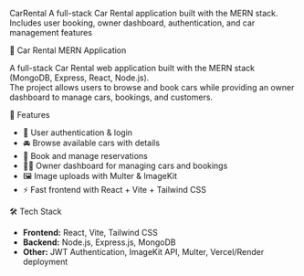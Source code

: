 CarRental
A full-stack Car Rental application built with the MERN stack. Includes user booking, owner dashboard, authentication, and car management features

🚗 Car Rental MERN Application

A full-stack Car Rental web application built with the MERN stack (MongoDB, Express, React, Node.js).  
The project allows users to browse and book cars while providing an owner dashboard to manage cars, bookings, and customers.

📌 Features
- 🔑 User authentication & login
- 🚘 Browse available cars with details
- 📅 Book and manage reservations
- 👨‍💼 Owner dashboard for managing cars and bookings
- 🖼️ Image uploads with Multer & ImageKit
- ⚡ Fast frontend with React + Vite + Tailwind CSS

🛠️ Tech Stack
- **Frontend:** React, Vite, Tailwind CSS
- **Backend:** Node.js, Express.js, MongoDB
- **Other:** JWT Authentication, ImageKit API, Multer, Vercel/Render deployment

